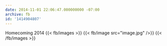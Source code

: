 ```yaml
---
date: 2014-11-01 22:06:47.000000000 -07:00
archive: fb
id: '1414904807'
---
```


Homecoming 2014
{{< fb/images >}}
{{< fb/image src="image.jpg" />}}
{{< /fb/images >}}
